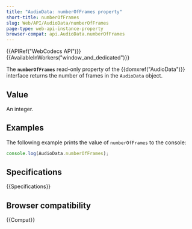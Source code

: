 ```yaml
---
title: "AudioData: numberOfFrames property"
short-title: numberOfFrames
slug: Web/API/AudioData/numberOfFrames
page-type: web-api-instance-property
browser-compat: api.AudioData.numberOfFrames
---
```


{{APIRef("WebCodecs API")}}{{AvailableInWorkers("window_and_dedicated")}}

The **`numberOfFrames`** read-only property of the {{domxref("AudioData")}} interface returns the number of frames in the `AudioData` object.

## Value

An integer.

## Examples

The following example prints the value of `numberOfFrames` to the console:

```js
console.log(AudioData.numberOfFrames);
```

## Specifications

{{Specifications}}

## Browser compatibility

{{Compat}}
